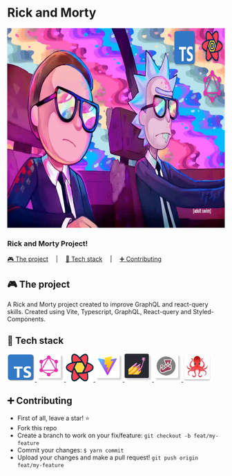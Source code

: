 # Rick and Morty

<img width="820" height="462" src="/assets/cover.png" alt="Project Logo" />

###  Rick and Morty Project!

[🎮 The project](#-the-project) &emsp;|&emsp;
[🧰 Tech stack](#-tech-stack) &emsp;|&emsp;
[➕ Contributing](#-contributing) &emsp;

</div>

## 🎮 The project

A Rick and Morty project created to improve GraphQL and react-query skills. Created using Vite, Typescript, GraphQL, React-query and Styled-Components.

## 🧰 Tech stack

<a href="https://www.typescriptlang.org/">
  <img width="64" height="64" src="/assets/icons/ts.png" alt="Typescript Logo"/>
</a>
<a href="https://graphql.org/">
  <img width="64" height="64" src="/assets/icons/graphql.png" alt="GraphQL logo"/>
</a>
<a href="https://tanstack.com/query/v4">
  <img width="64" height="64" src="/assets/icons/react-query.svg" alt="React-query Logo"/>
</a>
<a href="https://vitejs.dev/">
  <img width="64" height="64" src="/assets/icons/vite.png" alt="Vite logo"/>
</a>
<a href="https://styled-components.com/">
  <img width="64" height="64" src="/assets/icons/styled.png" alt="Styled Components logo"/>
</a>
<a href="https://jestjs.io/">
  <img width="64" height="64" src="/assets/icons/jest.png" alt="Jest logo"/>
</a>
<a href="https://testing-library.com/docs/react-testing-library/intro/">
  <img width="64" height="64" src="/assets/icons/testing-library.png" alt="Testing library logo"/>
</a>

<br />

## ➕ Contributing

- First of all, leave a star! ⭐️
- Fork this repo
- Create a branch to work on your fix/feature: `git checkout -b feat/my-feature`
- Commit your changes: `$ yarn commit`
- Upload your changes and make a pull request! `git push origin feat/my-feature`